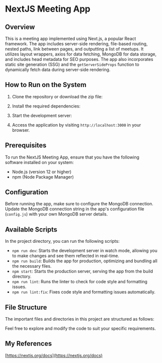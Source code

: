 # NextJS Meeting App

## Overview
This is a meeting app implemented using Next.js, a popular React framework. The app includes server-side rendering, file-based routing, nested paths, link between pages, and outputting a list of meetups. It utilizes layout wrappers, axios for data fetching, MongoDB for data storage, and includes head metadata for SEO purposes. The app also incorporates static site generation (SSG) and the `getServerSideProps` function to dynamically fetch data during server-side rendering.

## How to Run on the System

1. Clone the repository or download the zip file:

2. Install the required dependencies:

3. Start the development server:

4. Access the application by visiting `http://localhost:3000` in your browser.

## Prerequisites
To run the NextJS Meeting App, ensure that you have the following software installed on your system:
- Node.js (version 12 or higher)
- npm (Node Package Manager)

## Configuration
Before running the app, make sure to configure the MongoDB connection. Update the MongoDB connection string in the app's configuration file (`config.js`) with your own MongoDB server details.

## Available Scripts
In the project directory, you can run the following scripts:

- `npm run dev`: Starts the development server in watch mode, allowing you to make changes and see them reflected in real-time.
- `npm run build`: Builds the app for production, optimizing and bundling all the necessary files.
- `npm start`: Starts the production server, serving the app from the build directory.
- `npm run lint`: Runs the linter to check for code style and formatting issues.
- `npm run lint:fix`: Fixes code style and formatting issues automatically.

## File Structure
The important files and directories in this project are structured as follows:


Feel free to explore and modify the code to suit your specific requirements.

## My References
[https://nextjs.org/docs](https://nextjs.org/docs)

